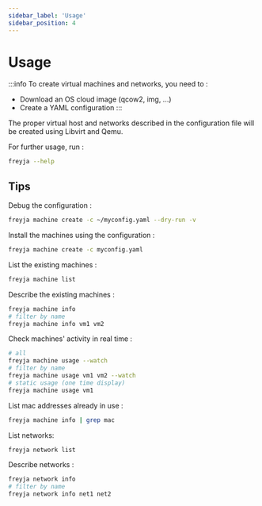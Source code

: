 ```yaml
---
sidebar_label: 'Usage'
sidebar_position: 4
---
```


# Usage

:::info
To create virtual machines and networks, you need to :

* Download an OS cloud image (qcow2, img, ...)
* Create a YAML configuration
:::

The proper virtual host and networks described in the configuration file will be created using Libvirt and Qemu.

For further usage, run :

```sh
freyja --help
```

## Tips

Debug the configuration :

```sh
freyja machine create -c ~/myconfig.yaml --dry-run -v
```

Install the machines using the configuration :

```sh
freyja machine create -c myconfig.yaml
```

List the existing machines :

```sh
freyja machine list
```

Describe the existing machines :

```sh
freyja machine info
# filter by name
freyja machine info vm1 vm2
```

Check machines' activity in real time :

```sh
# all
freyja machine usage --watch
# filter by name
freyja machine usage vm1 vm2 --watch
# static usage (one time display)
freyja machine usage vm1
```

List mac addresses already in use :

```sh
freyja machine info | grep mac
```

List networks:

```sh
freyja network list
```

Describe networks :

```sh
freyja network info 
# filter by name
freyja network info net1 net2
```